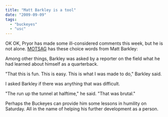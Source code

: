 ```yaml
---
title: "Matt Barkley is a tool"
date: "2009-09-09"
tags: 
  - "buckeyes"
  - "usc"
---
```


OK OK, Pryor has made some ill-considered comments this week, but he is not alone. [MOTSAG](http://menofthescarletandgray.com/2009/09/09/fill-in-the-blank/) has these choice words from Matt Barkley:

Among other things, Barkley was asked by a reporter on the field what he had learned about himself as a quarterback.

"That this is fun. This is easy. This is what I was made to do," Barkley said.

I asked Barkley if there was anything that was difficult.

"The run up the tunnel at halftime," he said. "That was brutal."

Perhaps the Buckeyes can provide him some lessons in humility on Saturday. All in the name of helping his further development as a person.
